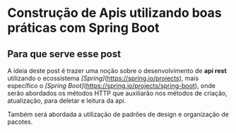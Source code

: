 # Construção de Apis utilizando boas práticas com Spring Boot

## Para que serve esse post
A ideia deste post é trazer uma noção sobre o desenvolvimento de **api rest** utilizando o ecossistema *[Spring]*(https://spring.io/projects), mais específico o *[Spring Boot]*(https://spring.io/projects/spring-boot), onde serão abordados os métodos HTTP que auxiliarão nos métodos de criação, atualização, para deletar e leitura da api.

Também será abordada a utilização de padrões de design e organização de pacotes.

<!-- ## Spring [Initializr](https://start.spring.io/) -->
